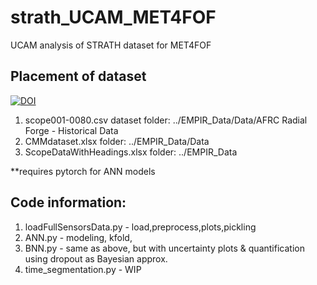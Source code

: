 # strath_UCAM_MET4FOF

UCAM analysis of STRATH dataset for MET4FOF

## Placement of dataset
[![DOI](https://zenodo.org/badge/DOI/10.5281/zenodo.2573861.svg)](https://doi.org/10.5281/zenodo.2573861)
1. scope001-0080.csv dataset folder: ../EMPIR_Data/Data/AFRC Radial Forge - Historical Data
2. CMMdataset.xlsx folder: ../EMPIR_Data/Data
3. ScopeDataWithHeadings.xlsx folder: ../EMPIR_Data

**requires pytorch for ANN models

## Code information:
1. loadFullSensorsData.py - load,preprocess,plots,pickling
2. ANN.py - modeling, kfold, 
3. BNN.py - same as above, but with uncertainty plots & quantification using dropout as Bayesian approx.
4. time_segmentation.py - WIP
